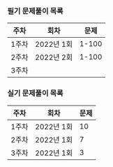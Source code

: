 ### 필기 문제풀이 목록
| 주차 | 회차 | 문제 |
| --- | --- | --- |
| 1주차 | 2022년 1회 | 1-100 |
| 2주차 | 2022년 2회 | 1-100 |
| 3주차 |  |  |

### 실기 문제풀이 목록
| 주차 | 회차 | 문제 |
| --- | --- | --- |
| 1주차 | 2022년 1회 | 10 |
| 2주차 | 2022년 1회 | 7 |
| 3주차 | 2022년 1회 | 3 |

